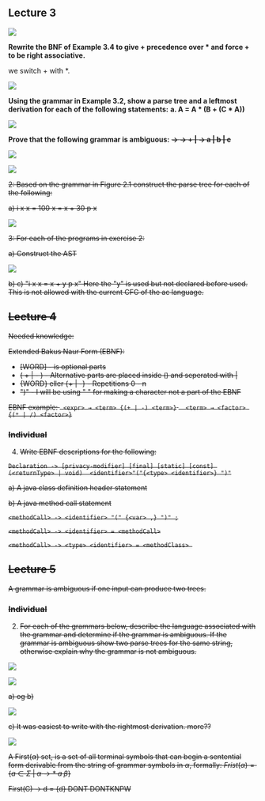 ## Lecture 3

![](./img/24.png)

**Rewrite the BNF of Example 3.4 to give + precedence over * and force + to be right associative.**

we switch + with *. 



![](./img/25.png)

**Using the grammar in Example 3.2, show a parse tree and a leftmost derivation for each of the following statements:**
	**a. A = A * (B + (C * A))**

![](./img/26.jpg)



**Prove that the following grammar is ambiguous:**
**<S> → <A>**
**<A> → <A> + <A> | <id>**
**<id> → a | b | c**

![](.\img\15.png)

![](.\img\27.png)

2: Based on the grammar in Figure 2.1 construct the parse tree for each of the following:

a)  i x  x = 100  x = x + 30  p x

![](.\img\29.jpg)

3: For each of the programs in exercise 2:

a) Construct the AST

![](.\img\30.jpg)

b) c) "i x  x = x + y  p x"  Here the "y" is used but not declared before used. This is not allowed with the current CFG of the ac language.

## Lecture 4

Needed knowledge:

Extended Bakus Naur Form (EBNF):

- [WORD] - is optional parts
- ( + | - ) - Alternative parts are placed inside () and seperated with |
- {WORD} eller {+ | -} - Repetitions 0 - n
- ")" - I will be using " " for making a character not a part of the EBNF

EBNF example: `` <expr> → <term> {(+ | -) <term>}``  ``  <term> → <factor> {(* | /) <factor>}``

### Individual

4) Write EBNF descriptions for the following:

``Declaration -> [privacy-modifier] [final] [static] [const] (<returnType> | void)  <identifier>"("{<type> <identifier>} ")"`` 

a) A java class definition header statement



b) A java method call statement

``<methodCall> -> <identifier> "(" {<var> ,} ")" ;``

``<methodCall> -> <identifier> = <methodCall>``

``<methodCall> -> <type> <identifier> = <methodClass> ``



## Lecture 5

A grammar is ambiguous if one input can produce two trees.

### Individual 

2) For each of the grammars below, describe the language associated with the grammar and determine if the grammar is ambiguous. If the grammar is ambiguous show two parse trees for the same string, otherwise explain why the grammar is not ambiguous.

![](.\img\27.jpg)

![](.\img\26.png)

a) og b)

![](.\img\28.jpg)

c) It was easiest to write with the rightmost derivation.  more??

![](.\img\28.png)

A First($\alpha$) set, is a set of all terminal symbols that can begin a sentential form derivable from the string of grammar symbols in $\alpha$, formally: $Frist(\alpha)=\{ a \in \Sigma \; | \; \alpha \rightarrow * \; a \; \beta \}$

First(C) -> d = {d} DONT DONTKNPW